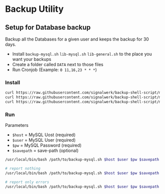 # Backup Utility


## Setup for Database backup
Backup all the Databases for a given user and keeps the backup for 30 days.

- Install `backup-mysql.sh` `lib-mysql.sh` `lib-general.sh` to the place you want your backups
- Create a folder called `DATA` next to those files
- Run Cronjob (Example: `0 11,16,23 * * *`)

### Install
```bash
curl https://raw.githubusercontent.com/signalwerk/backup-shell-script/master/backup-mysql.sh > backup-mysql.sh
curl https://raw.githubusercontent.com/signalwerk/backup-shell-script/master/lib-mysql.sh > lib-mysql.sh
curl https://raw.githubusercontent.com/signalwerk/backup-shell-script/master/lib-general.sh > lib-general.sh
```
### Run
Parameters
* `$host` = MySQL Uost (required)
* `$user` = MySQL User (required)
* `$pw` = MySQL Password (required)
* `$savepath` = save-path (optional)

```bash
/usr/local/bin/bash /path/to/backup-mysql.sh $host $user $pw $savepath

# report nothing
/usr/local/bin/bash /path/to/backup-mysql.sh $host $user $pw $savepath >/dev/null 2>&1

# report only errors
/usr/local/bin/bash /path/to/backup-mysql.sh $host $user $pw $savepath > /dev/null
```
